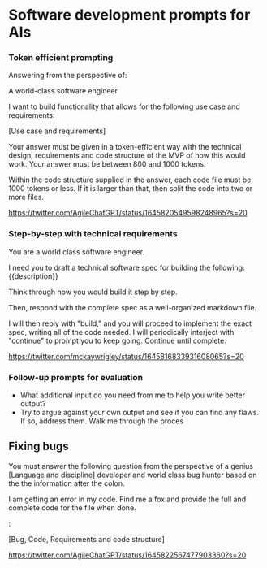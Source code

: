 # Software development prompts for AIs

### Token efficient prompting
Answering from the perspective of:

A world-class software engineer

I want to build functionality that allows for the following use case and requirements:

[Use case and requirements]

Your answer must be given in a token-efficient way with the technical design, requirements and code structure of the MVP of how this would work. Your answer must be between 800 and 1000 tokens.

Within the code structure supplied in the answer, each code file must be 1000 tokens or less. If it is larger than that, then split the code into two or more files.

https://twitter.com/AgileChatGPT/status/1645820549598248965?s=20


### Step-by-step with technical requirements
You are a world class software engineer.

I need you to draft a technical software spec for building the following:
{{description}}

Think through how you would build it step by step.

Then, respond with the complete spec as a well-organized markdown file.

I will then reply with "build," and you will proceed to implement the exact spec, writing all of the code needed. I will periodically interject with "continue" to prompt you to keep going. Continue until complete.

https://twitter.com/mckaywrigley/status/1645816833931608065?s=20


### Follow-up prompts for evaluation

- What additional input do you need from me to help you write better output?
- Try to argue against your own output and see if you can find any flaws. If so, address them. Walk me through the proces

## Fixing bugs
You must answer the following question from the perspective of a genius [Language and discipline] developer and world class bug hunter based on the the information after the colon.

I am getting an error in my code. Find me a fox and provide the full and complete code for the file when done.

:

[Bug, Code, Requirements and code structure]

https://twitter.com/AgileChatGPT/status/1645822567477903360?s=20
